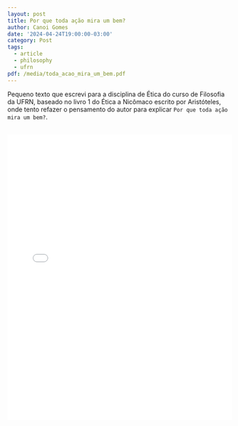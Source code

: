 ```yaml
---
layout: post
title: Por que toda ação mira um bem?
author: Canoi Gomes
date: '2024-04-24T19:00:00-03:00'
category: Post
tags:
  - article
  - philosophy
  - ufrn
pdf: /media/toda_acao_mira_um_bem.pdf
---
```

Pequeno texto que escrevi para a disciplina de Ética do curso de Filosofia da UFRN, baseado no livro 1 do Ética a Nicômaco escrito por Aristóteles, onde tento refazer o pensamento do autor para explicar `Por que toda ação mira um bem?`.

<br/>
<embed src='/media/toda_acao_mira_um_bem.pdf' style='width: 100%; height: 640px; border: none;' />
<!-- <pdf-viewer path='/media/toda_acao_mira_um_bem.pdf'></pdf-viewer> -->